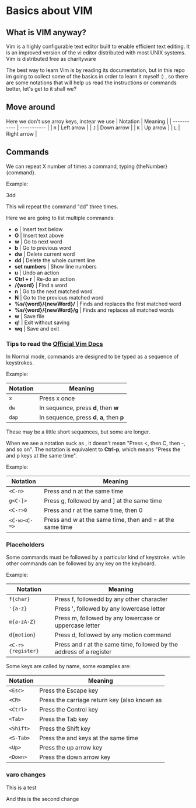 # Basics about VIM

## What is VIM anyway?

Vim is a highly configurable text editor built to enable efficient text editing.
It is an improved version of the vi editor distributed with most UNIX systems. Vim is distributed free as charityware


The best way to learn Vim is by reading its documentation, but in this repo im going to collect some
of the basics in order to learn it myself :) , so there are some notations that will help us read the
instructions or commands better, let's get to it shall we?

## Move around
Here we don't use arroy keys, instear we use 
| Notation      | Meaning |
| ----------- | ----------- |
| `H`      | Left arrow       |
| `J`   | Down arrow        |
| `K`   | Up arrow       |
| `L`   | Right arrow       |

## Commands

We can repeat X number of times a command, typing {theNumber}{command}.

Example:

3dd

This wil repeat the command "dd" three times.

Here we are going to list multiple commands:

- **o** | Insert text below
- **O** | Insert text above
- **w** | Go to next word
- **b** | Go to previous word
- **dw** | Delete current word
- **dd** | Delete the whole current line
- **set numbers** | Show line numbers 
- **u** | Undo an action
- **Ctrl + r** | Re-do an action
- **/{word}** | Find a word
- **n** | Go to the next matched word
- **N** | Go to the previous matched word
- **%s/{word}/{newWord}/** | Finds and replaces the first matched word
- **%s/{word}/{newWord}/g** | Finds and replaces all matched words
- **w** | Save file
- **q!** | Exit without saving
- **wq** | Save and exit


### Tips to read the [Official Vim Docs](http://vimdoc.sourceforge.net/index.php)

In Normal mode, commands are designed to be typed as a sequence of keystrokes. 

Example: 

| Notation      | Meaning |
| ----------- | ----------- |
| `x`      | Press x once       |
| `dw`   | In sequence, press **d**, then **w**        |
| `dap`   | In sequence, press **d**, **a**, then **p**        |

These may be a little short sequences, but some are longer.

When we see a notation suck as **<C-p>**, it doesn't mean "Press <, then C, then -, and so on". The **<C-p>** notation
is equivalent to **Ctrl-p**, which means "Press the <Ctrl> and p keys at the same time".

Example:

| Notation      | Meaning |
| ----------- | ----------- |
| `<C-n>`      | Press <Ctrl> and n at the same time       |
| `g<C-]>`   | Press g, followed by <Ctrl> and ] at the same time        |
| `<C-r>0`   | Press <Ctrl> and r at the same time, then 0        |
| `<C-w><C-=>`   | Press <Ctrl> and w at the same time, then <Ctrl> and = at the same time        |

### Placeholders

Some commands must be followed by a particular kind of keystroke. while other commands can be followed by any key on the keyboard.

Example:

| Notation      | Meaning |
| ----------- | ----------- |
| `f{char}`    | Press f, followedd by any other character       |
|`'{a-z}`  | Press ', followed by any lowercase letter        |
| `m{a-zA-Z}`   | Press m, followed by any lowercase or uppercase letter        |
| `d{motion}`   | Press d, followed by any motion command        |
| `<C-r>{register}`   | Press <Ctrl> and r at the same time, followed by the address of a register |

Some keys are called by name, some examples are:


| Notation      | Meaning |
| ----------- | ----------- |
| `<Esc>`    | Press the Escape key       |
| `<CR>`  | Press the carriage return key (also known as <Enter>        |
| `<Ctrl>`   | Press the Control key        |
| `<Tab>`	   | Press the Tab key       |
| `<Shift>`   | Press the Shift key |
| `<S-Tab>`   | Press the <Shift> and <Tab> keys at the same time |
| `<Up>`   | Press the up arrow key |
| `<Down>`   | Press the down arrow key |

### varo changes
This is a test

And this is the second change




